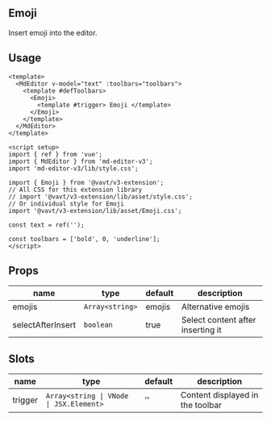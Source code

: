 ## Emoji

Insert emoji into the editor.

## Usage

```vue
<template>
  <MdEditor v-model="text" :toolbars="toolbars">
    <template #defToolbars>
      <Emoji>
        <template #trigger> Emoji </template>
      </Emoji>
    </template>
  </MdEditor>
</template>

<script setup>
import { ref } from 'vue';
import { MdEditor } from 'md-editor-v3';
import 'md-editor-v3/lib/style.css';

import { Emoji } from '@vavt/v3-extension';
// All CSS for this extension library
// import '@vavt/v3-extension/lib/asset/style.css';
// Or individual style for Emoji
import '@vavt/v3-extension/lib/asset/Emoji.css';

const text = ref('');

const toolbars = ['bold', 0, 'underline'];
</script>
```

## Props

| name              | type            | default | description                       |
| ----------------- | --------------- | ------- | --------------------------------- |
| emojis            | `Array<string>` | emojis  | Alternative emojis                |
| selectAfterInsert | `boolean`       | true    | Select content after inserting it |

## Slots

| name | type | default | description |
| --- | --- | --- | --- |
| trigger | `Array<string \| VNode \| JSX.Element>` | '' | Content displayed in the toolbar |
